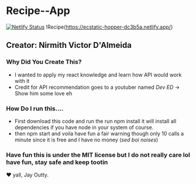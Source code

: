# Recipe--App

[![Netlify Status](https://api.netlify.com/api/v1/badges/64c872e2-3adf-4db5-862c-b0ff36ed816e/deploy-status)](https://app.netlify.com/sites/ecstatic-hopper-dc3b5a/deploys)
!Recipe(https://ecstatic-hopper-dc3b5a.netlify.app/) 

## Creator: Nirmith Victor D'Almeida

### Why Did You Create This?
- I wanted to apply my react knowledge and learn how API would work with it
- Credit for API recommendation goes to a youtuber named *Dev ED* -> Show him some love eh

### How Do I run this....
- First download this code and run the run npm install it will install all dependencies if you have node in your system of course.
- then npm start and voila have fun a fair warning though only 10 calls a minute since it is free and I have no money (*sed boi noises*)

### Have fun this is under the MIT license but I do not really care lol have fun, stay safe and keep tootin 

❤️ yall, Jay Outty.
